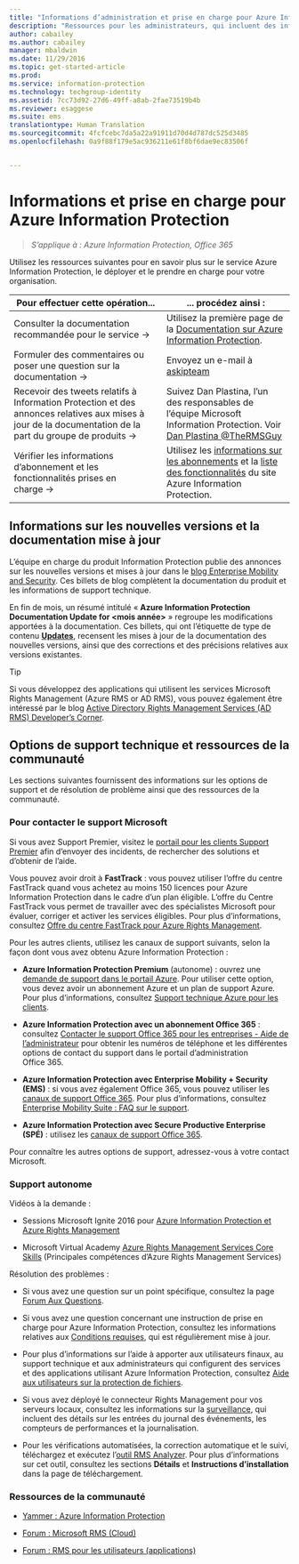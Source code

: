 ```yaml
---
title: "Informations d’administration et prise en charge pour Azure Information Protection | Azure Information Protection"
description: "Ressources pour les administrateurs, qui incluent des informations sur les nouvelles versions, les options de support disponibles et la procédure à suivre pour contacter Microsoft en cas de problème."
author: cabailey
ms.author: cabailey
manager: mbaldwin
ms.date: 11/29/2016
ms.topic: get-started-article
ms.prod: 
ms.service: information-protection
ms.technology: techgroup-identity
ms.assetid: 7cc73d92-27d6-49ff-a8ab-2fae73519b4b
ms.reviewer: esaggese
ms.suite: ems
translationtype: Human Translation
ms.sourcegitcommit: 4fcfcebc7da5a22a91911d70d4d787dc525d3485
ms.openlocfilehash: 0a9f88f179e5ac936211e61f8bf6dae9ec83506f


---
```


# <a name="information-and-support-for-azure-information-protection"></a>Informations et prise en charge pour Azure Information Protection

>*S’applique à : Azure Information Protection, Office 365*

Utilisez les ressources suivantes pour en savoir plus sur le service Azure Information Protection, le déployer et le prendre en charge pour votre organisation.

|Pour effectuer cette opération...|... procédez ainsi :|
|----------------|---------------|
|Consulter la documentation recommandée pour le service →|Utilisez la première page de la [Documentation sur Azure Information Protection](https://docs.microsoft.com/information-protection/).|
|Formuler des commentaires ou poser une question sur la documentation →|Envoyez un e-mail à [askipteam](mailto:%20askipteam@microsoft.com?subject=Documentation%20feedback)|
|Recevoir des tweets relatifs à Information Protection et des annonces relatives aux mises à jour de la documentation de la part du groupe de produits →|Suivez Dan Plastina, l’un des responsables de l’équipe Microsoft Information Protection. Voir [Dan Plastina @TheRMSGuy](https://twitter.com/TheRMSGuy)|
|Vérifier les informations d’abonnement et les fonctionnalités prises en charge →|Utilisez les [informations sur les abonnements](https://www.microsoft.com/en-us/cloud-platform/azure-information-protection-pricing) et la [liste des fonctionnalités](https://www.microsoft.com/en-us/cloud-platform/azure-information-protection-features) du site Azure Information Protection.|


## <a name="information-about-new-releases-and-updated-documentation"></a>Informations sur les nouvelles versions et la documentation mise à jour
L’équipe en charge du produit Information Protection publie des annonces sur les nouvelles versions et mises à jour dans le [blog Enterprise Mobility and Security](https://blogs.technet.microsoft.com/enterprisemobility/?product=azure-information-protection,azure-rights-management-services). Ces billets de blog complètent la documentation du produit et les informations de support technique.

En fin de mois, un résumé intitulé « **Azure Information Protection Documentation Update for \<mois année>** » regroupe les modifications apportées à la documentation. Ces billets, qui ont l’étiquette de type de contenu [**Updates**](https://blogs.technet.microsoft.com/enterprisemobility/?product=azure-information-protection,azure-rights-management-services&content-type=updates), recensent les mises à jour de la documentation des nouvelles versions, ainsi que des corrections et des précisions relatives aux versions existantes.

> [!TIP]
> Si vous développez des applications qui utilisent les services Microsoft Rights Management (Azure RMS or AD RMS), vous pouvez également être intéressé par le blog [Active Directory Rights Management Services (AD RMS) Developer’s Corner](https://blogs.msdn.microsoft.com/rms/).

## <a name="support-options-and-community-resources"></a>Options de support technique et ressources de la communauté
Les sections suivantes fournissent des informations sur les options de support et de résolution de problème ainsi que des ressources de la communauté.

### <a name="to-contact-microsoft-support"></a>Pour contacter le support Microsoft

Si vous avez Support Premier, visitez le [portail pour les clients Support Premier](https://premier.microsoft.com/) afin d’envoyer des incidents, de rechercher des solutions et d’obtenir de l’aide.

Vous pouvez avoir droit à **FastTrack** : vous pouvez utiliser l’offre du centre FastTrack quand vous achetez au moins 150 licences pour Azure Information Protection dans le cadre d’un plan éligible. L’offre du Centre FastTrack vous permet de travailler avec des spécialistes Microsoft pour évaluer, corriger et activer les services éligibles. Pour plus d’informations, consultez [Offre du centre FastTrack pour Azure Rights Management](https://technet.microsoft.com/library/mt607025.aspx).

Pour les autres clients, utilisez les canaux de support suivants, selon la façon dont vous avez obtenu Azure Information Protection :

- **Azure Information Protection Premium** (autonome) : ouvrez une [demande de support dans le portail Azure](https://portal.azure.com/#blade/Microsoft_Azure_Support/HelpAndSupportBlade). Pour utiliser cette option, vous devez avoir un abonnement Azure et un plan de support Azure. Pour plus d’informations, consultez [Support technique Azure pour les clients](https://azure.microsoft.com/support/plans/). 

- **Azure Information Protection avec un abonnement Office 365** : consultez [Contacter le support Office 365 pour les entreprises - Aide de l’administrateur](https://support.office.com/article/Contact-Office-365-for-business-support-Admin-Help-32a17ca7-6fa0-4870-8a8d-e25ba4ccfd4b) pour obtenir les numéros de téléphone et les différentes options de contact du support dans le portail d’administration Office 365. 

- **Azure Information Protection avec Enterprise Mobility + Security (EMS)** : si vous avez également Office 365, vous pouvez utiliser les [canaux de support Office 365](https://support.office.com/article/Contact-Office-365-for-business-support-Admin-Help-32a17ca7-6fa0-4870-8a8d-e25ba4ccfd4b). Pour plus d’informations, consultez [Enterprise Mobility Suite : FAQ sur le support](https://technet.microsoft.com/dn932057.aspx).

- **Azure Information Protection avec Secure Productive Enterprise (SPÉ)** : utilisez les [canaux de support Office 365](https://support.office.com/article/Contact-Office-365-for-business-support-Admin-Help-32a17ca7-6fa0-4870-8a8d-e25ba4ccfd4b).

Pour connaître les autres options de support, adressez-vous à votre contact Microsoft. 

### <a name="self-help"></a>Support autonome

Vidéos à la demande :

- Sessions Microsoft Ignite 2016 pour [Azure Information Protection et Azure Rights Management](https://myignite.microsoft.com/videos?f=%5B%7B%22name%22:%22Azure%20Rights%20Management%22,%22facetName%22:%22products%22%7D,%7B%22name%22:%22Azure%20Information%20Protection%22,%22facetName%22:%22products%22%7D%5D)

- Microsoft Virtual Academy [Azure Rights Management Services Core Skills](https://mva.microsoft.com/en-us/training-courses/azure-rights-management-services-core-skills-10500?l=QLoxMwuCB_1805094681) (Principales compétences d’Azure Rights Management Services)

Résolution des problèmes :

- Si vous avez une question sur un point spécifique, consultez la page [Forum Aux Questions](faqs.md).

- Si vous avez une question concernant une instruction de prise en charge pour Azure Information Protection, consultez les informations relatives aux [Conditions requises](requirements-azure-rms.md), qui est régulièrement mise à jour.

- Pour plus d’informations sur l’aide à apporter aux utilisateurs finaux, au support technique et aux administrateurs qui configurent des services et des applications utilisant Azure Information Protection, consultez [Aide aux utilisateurs sur la protection de fichiers](../deploy-use/help-users.md).

- Si vous avez déployé le connecteur Rights Management pour vos serveurs locaux, consultez les informations sur la [surveillance](../deploy-use/monitor-rms-connector.md), qui incluent des détails sur les entrées du journal des événements, les compteurs de performances et la journalisation.

- Pour les vérifications automatisées, la correction automatique et le suivi, téléchargez et exécutez l’[outil RMS Analyzer](http://www.microsoft.com/en-us/download/details.aspx?id=46437). Pour plus d’informations sur cet outil, consultez les sections **Détails** et **Instructions d’installation** dans la page de téléchargement. 

### <a name="community-resources"></a>Ressources de la communauté

-   [Yammer : Azure Information Protection](https://www.yammer.com/AskIPTeam)

-   [Forum : Microsoft RMS (Cloud)](https://social.technet.microsoft.com/Forums/en-US/home?forum=rmscloud)

-   [Forum : RMS pour les utilisateurs (applications)](https://social.technet.microsoft.com/Forums/en-US/home?forum=rmsapps)




<!--HONumber=Dec16_HO1-->


